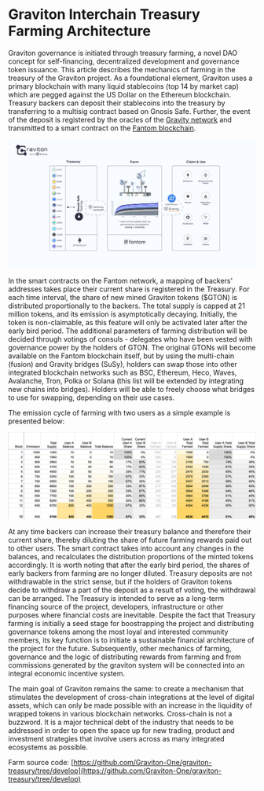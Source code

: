 # Graviton Interchain Treasury Farming Architecture

Graviton governance is initiated through treasury farming, a novel DAO concept for self-financing, decentralized development and governance token issuance. This article describes the mechanics of farming in the treasury of the Graviton project. As a foundational element, Graviton uses a primary blockchain with many liquid stablecoins \(top 14 by market cap\) which are pegged against the US Dollar on the Ethereum blockchain. Treasury backers can deposit their stablecoins into the treasury by transferring to a multisig contract based on Gnosis Safe. Further, the event of the deposit is registered by the oracles of the [Gravity network](https://gravity.tech) and transmitted to a smart contract on the [Fantom blockchain](https://fantom.foundation/).

![](.gitbook/assets/interchain-dao-farming-2x.png)

In the smart contracts on the Fantom network, a mapping of backers' addresses takes place their current share is registered in the Treasury. For each time interval, the share of new mined Graviton tokens \($GTON\) is distributed proportionally to the backers. The total supply is capped at 21 million tokens, and its emission is asymptotically decaying. Initially, the token is non-claimable, as this feature will only be activated later after the early bird period. The additional parameters of farming distribution will be decided through votings of consuls - delegates who have been vested with governance power by the holders of GTON. The original GTONs will become available on the Fantom blockchain itself, but by using the multi-chain \(fusion\) and Gravity bridges \(SuSy\), holders can swap those into other integrated blockchain networks such as BSC, Ethereum, Heco, Waves, Avalanche, Tron, Polka or Solana \(this list will be extended by integrating new chains into bridges\). Holders will be able to freely choose what bridges to use for swapping, depending on their use cases. 

The emission cycle of farming with two users as a simple example is presented below:

![](.gitbook/assets/image%20%281%29.png)

At any time backers can increase their treasury balance and therefore their current share, thereby diluting the share of future farming rewards paid out to other users. The smart contract takes into account any changes in the balances, and recalculates the distribution proportions of the minted tokens accordingly. It is worth noting that after the early bird period, the shares of early backers from farming are no longer diluted. Treasury deposits are not withdrawable in the strict sense, but if the holders of Graviton tokens decide to withdraw a part of the deposit as a result of voting, the withdrawal can be arranged. The Treasury is intended to serve as a long-term financing source of the project, developers, infrastructure or other purposes where financial costs are inevitable. Despite the fact that Treasury farming is initially a seed stage for boostrapping the project and distributing governance tokens among the most loyal and interested community members, its key function is to initiate a sustainable financial architecture of the project for the future. Subsequently, other mechanics of farming, governance and the logic of distributing rewards from farming and from commissions generated by the graviton system will be connected into an integral economic incentive system.

The main goal of Graviton remains the same: to create a mechanism that stimulates the development of cross-chain integrations at the level of digital assets, which can only be made possible with an increase in the liquidity of wrapped tokens in various blockchain networks. Cross-chain is not a buzzword. It is a major technical debt of the industry that needs to be addressed in order to open the space up for new trading, product and investment strategies that involve users across as many integrated ecosystems as possible.

Farm source code: [https://github.com/Graviton-One/graviton-treasury/tree/develop](https://github.com/Graviton-One/graviton-treasury/tree/develop)

